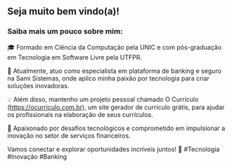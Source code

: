 ## Seja muito bem vindo(a)!
### Saiba mais um pouco sobre mim:

🎓 Formado em Ciência da Computação pela UNIC e com pós-graduação em Tecnologia em Software Livre pela UTFPR.

💼 Atualmente, atuo como especialista em plataforma de banking e seguro na Sami Sistemas, onde aplico minha paixão por tecnologia para criar soluções inovadoras.

💡 Além disso, mantenho um projeto pessoal chamado O Currículo (https://ocurriculo.com.br), um site gerador de currículo grátis, para ajudar os profissionais na elaboração de seus currículos.

🚀 Apaixonado por desafios tecnológicos e comprometido em impulsionar a inovação no setor de serviços financeiros.

Vamos conectar e explorar oportunidades incríveis juntos! 👋 #Tecnologia #Inovação #Banking

<!--
**givanildoliveira/givanildoliveira** is a ✨ _special_ ✨ repository because its `README.md` (this file) appears on your GitHub profile.

Here are some ideas to get you started:

- 🔭 I’m currently working on ...
- 🌱 I’m currently learning ...
- 👯 I’m looking to collaborate on ...
- 🤔 I’m looking for help with ...
- 💬 Ask me about ...
- 📫 How to reach me: ...
- 😄 Pronouns: ...
- ⚡ Fun fact: ...
-->
